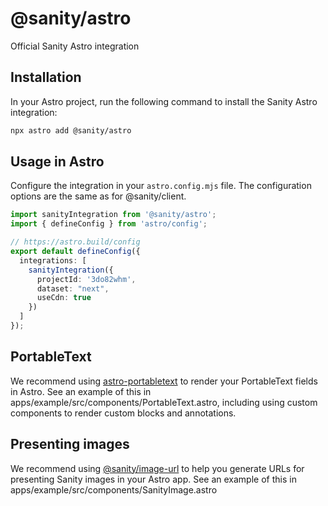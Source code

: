 # @sanity/astro

Official Sanity Astro integration

## Installation

In your Astro project, run the following command to install the Sanity Astro integration:

```bash
npx astro add @sanity/astro
```

## Usage in Astro

Configure the integration in your `astro.config.mjs` file. The configuration options are the same as for @sanity/client.

```typescript
import sanityIntegration from '@sanity/astro';
import { defineConfig } from 'astro/config';

// https://astro.build/config
export default defineConfig({
  integrations: [
    sanityIntegration({
      projectId: '3do82whm',
      dataset: "next",
      useCdn: true
    })
  ]
});
```

## PortableText

We recommend using [astro-portabletext](https://github.com/theisel/astro-portabletext) to render your PortableText fields in Astro. See an example of this in apps/example/src/components/PortableText.astro, including using custom components to render custom blocks and annotations.

## Presenting images

We recommend using [@sanity/image-url](https://www.sanity.io/docs/image-url) to help you generate URLs for presenting Sanity images in your Astro app. See an example of this in apps/example/src/components/SanityImage.astro
